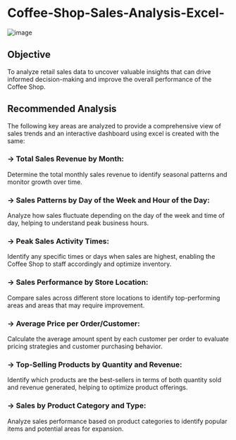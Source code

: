 # Coffee-Shop-Sales-Analysis-Excel-

![image](https://github.com/user-attachments/assets/34a64e8a-7066-4fe3-89ad-3762cfcf6250)


## Objective

To analyze retail sales data to uncover valuable insights that can drive informed decision-making and improve the overall performance of the Coffee Shop.

## Recommended Analysis

The following key areas are analyzed to provide a comprehensive view of sales trends and an interactive dashboard using excel is created with the same:

### -> Total Sales Revenue by Month:
Determine the total monthly sales revenue to identify seasonal patterns and monitor growth over time.

### -> Sales Patterns by Day of the Week and Hour of the Day:
Analyze how sales fluctuate depending on the day of the week and time of day, helping to understand peak business hours.

### -> Peak Sales Activity Times:
Identify any specific times or days when sales are highest, enabling the Coffee Shop to staff accordingly and optimize inventory.

### -> Sales Performance by Store Location:
Compare sales across different store locations to identify top-performing areas and areas that may require improvement.

### -> Average Price per Order/Customer:
Calculate the average amount spent by each customer per order to evaluate pricing strategies and customer purchasing behavior.

### -> Top-Selling Products by Quantity and Revenue:
Identify which products are the best-sellers in terms of both quantity sold and revenue generated, helping to optimize product offerings.

### -> Sales by Product Category and Type:
Analyze sales performance based on product categories to identify popular items and potential areas for expansion.


